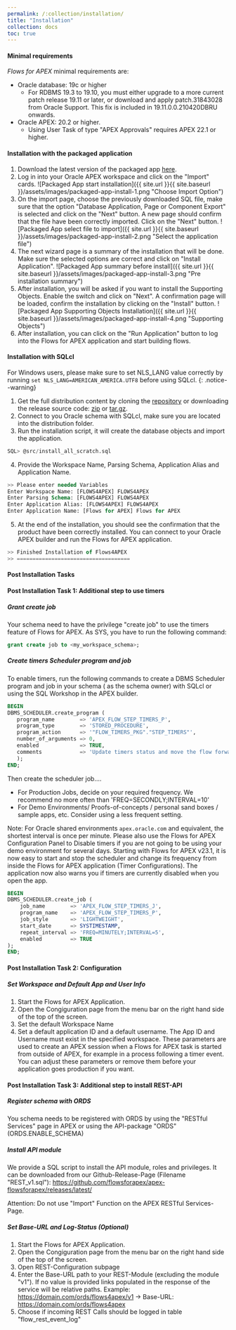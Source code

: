 ```yaml
---
permalink: /:collection/installation/
title: "Installation"
collection: docs
toc: true
---
```

#### Minimal requirements
*Flows for APEX* minimal requirements are:
- Oracle database: 19c or higher
  - For RDBMS 19.3 to 19.10, you must either upgrade to a more current patch release 19.11 or later, or download and apply patch.31843028 from Oracle Support. This fix is included in 19.11.0.0.210420DBRU onwards.
- Oracle APEX: 20.2 or higher.  
  - Using User Task of type "APEX Approvals" requires APEX 22.1 or higher.

#### Installation with the packaged application
1. Download the latest version of the packaged app [here](https://github.com/flowsforapex/apex-flowsforapex/releases/download/v23.1/FlowsforAPEX_v23.1.zip).
2. Log in into your Oracle APEX workspace and click on the "Import" cards.
![Packaged App start installation]({{ site.url }}{{ site.baseurl }}/assets/images/packaged-app-install-1.png "Choose Import Option")
3. On the import page, choose the previously downloaded SQL file, make sure that the option "Database Application, Page or Component Export" is selected and click on the "Next" button. A new page should confirm that the file have been correctly imported. Click on the "Next" button.
![Packaged App select file to import]({{ site.url }}{{ site.baseurl }}/assets/images/packaged-app-install-2.png "Select the application file")
4. The next wizard page is a summary of the installation that will be done. Make sure the selected options are correct and click on "Install Application".
![Packaged App summary before install]({{ site.url }}{{ site.baseurl }}/assets/images/packaged-app-install-3.png "Pre installation summary")
5. After installation, you will be asked if you want to install the Supporting Objects. Enable the switch and click on "Next". A confirmation page will be loaded, confirm the installation by clicking on the "Install" button.
![Packaged App Supporting Objects Installation]({{ site.url }}{{ site.baseurl }}/assets/images/packaged-app-install-4.png "Supporting Objects")
6. After installation, you can click on the "Run Application" button to log into the Flows for APEX application and start building flows.

#### Installation with SQLcl
For Windows users, please make sure to set NLS_LANG value correctly by running `set NLS_LANG=AMERICAN_AMERICA.UTF8` before using SQLcl.
{: .notice--warning}
1. Get the full distribution content by cloning the [repository](https://github.com/flowsforapex/apex-flowsforapex) or downloading the release source code: [zip](https://github.com/flowsforapex/apex-flowsforapex/archive/refs/tags/v23.1.zip) or [tar.gz](https://github.com/flowsforapex/apex-flowsforapex/archive/refs/tags/v23.1.tar.gz).
2. Connect to you Oracle schema with SQLcl, make sure you are located into the distribution folder.
3. Run the installation script, it will create the database objects and import the application.
```sql
SQL> @src/install_all_scratch.sql
```
4. Provide the Workspace Name, Parsing Schema, Application Alias and Application Name.
```sql
>> Please enter needed Variables
Enter Workspace Name: [FLOWS4APEX] FLOWS4APEX
Enter Parsing Schema: [FLOWS4APEX] FLOWS4APEX
Enter Application Alias: [FLOWS4APEX] FLOWS4APEX
Enter Application Name: [Flows for APEX] Flows for APEX
```
5. At the end of the installation, you should see the confirmation that the product have been correctly installed. You can connect to your Oracle APEX builder and run the Flows for APEX application.
```sql
>> Finished Installation of Flows4APEX
>> ====================================
```

#### Post Installation Tasks
#### Post Installation Task 1: Additional step to use timers
##### Grant create job
Your schema need to have the privilege "create job" to use the timers feature of Flows for APEX. As SYS, you have to run the following command:
```sql
grant create job to <my_workspace_schema>;
```
##### Create timers Scheduler program and job
To enable timers, run the following commands to create a DBMS Scheduler program and job in your schema ( as the schema owner) with SQLcl or using the SQL Workshop in the APEX builder.

```sql
BEGIN
DBMS_SCHEDULER.create_program (
   program_name        => 'APEX_FLOW_STEP_TIMERS_P',
   program_type        => 'STORED_PROCEDURE',
   program_action      => '"FLOW_TIMERS_PKG"."STEP_TIMERS"',
   number_of_arguments => 0,
   enabled             => TRUE,
   comments            => 'Update timers status and move the flow forward.'
   );
END;
```

Then create the scheduler job....

- For Production Jobs, decide on your required frequency.  We recommend no more often than 'FREQ=SECONDLY;INTERVAL=10'
- For Demo Environments/ Proofs-of-concepts / personal sand boxes / sample apps, etc.  Consider using a less frequent setting.

Note: For Oracle shared environments `apex.oracle.com` and equivalent, the shortest interval is once per minute. Please also use the Flows for APEX Configuration Panel to Disable timers if you are not going to be using your demo environment for several days.  Starting with Flows for APEX v23.1, it is now easy to start and stop the scheduler and change its frequency from inside the Flows for APEX application (Timer Configurations).   The application now also warns you if timers are currently disabled when you open the app.

```SQL
BEGIN
DBMS_SCHEDULER.create_job (
    job_name        => 'APEX_FLOW_STEP_TIMERS_J',
    program_name    => 'APEX_FLOW_STEP_TIMERS_P',
    job_style       => 'LIGHTWEIGHT',
    start_date      => SYSTIMESTAMP,
    repeat_interval => 'FREQ=MINUTELY;INTERVAL=5',
    enabled         => TRUE
);
END;
```

#### Post Installation Task 2: Configuration

##### Set Workspace and Default App and User Info

1.  Start the Flows for APEX Application.
2.  Open the Congiguration page from the menu bar on the right hand side of the top of the screen.
3.  Set the default Workspace Name
4.  Set a default application ID and a default username.  The App ID and Username must exist in the specified workspace.  These parameters are used to create an APEX session when a Flows for APEX task is started from outside of APEX, for example in a process following a timer event.  You can adjust these parameters or remove them before your application goes production if you want.

#### Post Installation Task 3: Additional step to install REST-API
##### Register schema with ORDS
You schema needs to be registered with ORDS by using the "RESTful Services" page in APEX or using the API-package "ORDS" (ORDS.ENABLE_SCHEMA) 

##### Install API module
We provide a SQL script to install the API module, roles and privileges. 
It can be downloaded from our Github-Release-Page (Filename "REST_v1.sql"): https://github.com/flowsforapex/apex-flowsforapex/releases/latest/

Attention: Do not use "Import" Function on the APEX RESTful Services-Page.

##### Set Base-URL and Log-Status (Optional)
1.  Start the Flows for APEX Application.
2.  Open the Congiguration page from the menu bar on the right hand side of the top of the screen.
3.  Open REST-Configuration subpage 
4.  Enter the Base-URL path to your REST-Module (excluding the module "v1"). If no value is provided links populated in the response of the service will be relative paths. Example: https://domain.com/ords/flows4apex/v1 -> Base-URL: https://domain.com/ords/flows4apex
5.  Choose if incoming REST Calls should be logged in table "flow_rest_event_log"
